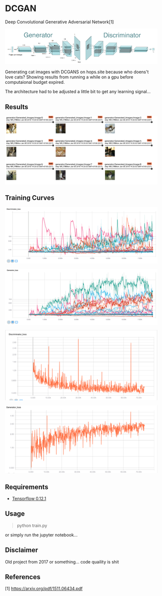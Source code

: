 # DCGAN
Deep Convolutional Generative Adversarial Network[1]

![dcgan](_img/dcgan.png)

Generating cat images with DCGANS on hops.site because who doens't love cats?
Showing results from running a while on a gpu before computaional budget expired.

The architecture had to be adjusted a little bit to get any learning signal...

## Results

![cat_images](_results/_generated_cat_images/lots_of_cats.png)


## Training Curves

![d_hyperparam_search](_results/_figures/d_hyperparam_search.png)

![g_hyperparam_search](_results/_figures/g_hyperparam_search.png)

![d_loss](_results/_figures/d_loss.png)

![g_loss](_results/_figures/g_loss.png)

## Requirements 

* [Tensorflow 0.12.1](https://github.com/tensorflow/tensorflow/tree/r0.12)

## Usage

> python train.py

or simply run the jupyter notebook...

## Disclaimer

Old project from 2017 or something... 
code quaility is shit

## References

[1] https://arxiv.org/pdf/1511.06434.pdf
